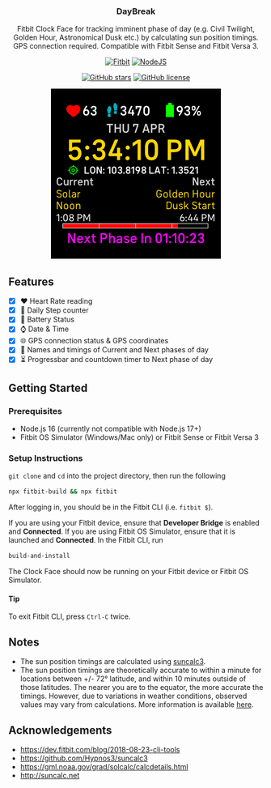 <div align="center">

  <h3 align="center">DayBreak</h3>

  <p align="center">
    Fitbit Clock Face for tracking imminent phase of day (e.g. Civil Twilight, Golden Hour, Astronomical Dusk etc.) by calculating sun position timings. GPS connection required. Compatible with Fitbit Sense and Fitbit Versa 3.
  </p>

  <p align="center">
  <a href="https://fitbit.com"><img src="https://img.shields.io/badge/Fitbit-00B0B9?style=for-the-badge&logo=fitbit&logoColor=white" alt="Fitbit"/></a>
  <a href="https://nodejs.org"><img src="https://img.shields.io/badge/NodeJS-339933?style=for-the-badge&logo=nodedotjs&logoColor=white" alt="NodeJS"/></a>
  </p>

  <p align="center">
  <a href="https://github.com/elliotwutingfeng/DayBreak/stargazers"><img src="https://img.shields.io/github/stars/elliotwutingfeng/DayBreak?style=for-the-badge" alt="GitHub stars"/></a>
  <a href="LICENSE"><img src="https://img.shields.io/badge/LICENSE-BSD--3--CLAUSE-GREEN?style=for-the-badge" alt="GitHub license"/></a>
  </p>

  <img src="misc/screenshot.png" alt="Logo" width="336" height="336">

</div>

## Features

- [x] :heart: Heart Rate reading
- [x] :athletic_shoe: Daily Step counter
- [x] :battery: Battery Status
- [x] :watch: Date & Time
- [x] :globe_with_meridians: GPS connection status & GPS coordinates
- [x] :sunrise_over_mountains: Names and timings of Current and Next phases of day
- [x] :hourglass_flowing_sand: Progressbar and countdown timer to Next phase of day

## Getting Started

### Prerequisites

- Node.js 16 (currently not compatible with Node.js 17+)
- Fitbit OS Simulator (Windows/Mac only) or Fitbit Sense or Fitbit Versa 3

### Setup Instructions

`git clone` and `cd` into the project directory, then run the following

```bash
npx fitbit-build && npx fitbit
```

After logging in, you should be in the Fitbit CLI (i.e. `fitbit $`).

If you are using your Fitbit device, ensure that **Developer Bridge** is enabled and **Connected**. If you are using Fitbit OS Simulator, ensure that it is launched and **Connected**. In the Fitbit CLI, run

```bash
build-and-install
```

The Clock Face should now be running on your Fitbit device or Fitbit OS Simulator.

#### Tip

To exit Fitbit CLI, press `Ctrl-C` twice.

## Notes

- The sun position timings are calculated using [suncalc3](https://github.com/Hypnos3/suncalc3).
- The sun position timings are theoretically accurate to within a minute for locations between +/- 72° latitude, and within 10 minutes outside of those latitudes. The nearer you are to the equator, the more accurate the timings. However, due to variations in weather conditions, observed values may vary from calculations. More information is available [here](https://gml.noaa.gov/grad/solcalc/calcdetails.html).

## Acknowledgements

- https://dev.fitbit.com/blog/2018-08-23-cli-tools
- https://github.com/Hypnos3/suncalc3
- https://gml.noaa.gov/grad/solcalc/calcdetails.html
- http://suncalc.net
